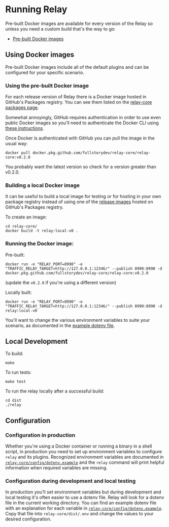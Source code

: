 # Running Relay

Pre-built Docker images are available for every version of the Relay so unless you need a custom build that's the way to go:

- [Pre-built Docker images](https://github.com/fullstorydev/relay-core/packages)

## Using Docker images

Pre-built Docker images include all of the default plugins and can be configured for your specific scenario.

### Using the pre-built Docker image

For each release version of Relay there is a Docker image hosted in GitHub's Packages registry. You can see them listed on the [relay-core packages page](https://github.com/fullstorydev/relay-core/packages).

Somewhat annoyingly, GitHub requires authentication in order to use even public Docker images so you'll need to authenticate the Docker CLI using [these instructions](https://docs.github.com/en/packages/working-with-a-github-packages-registry/working-with-the-container-registry#authenticating-to-the-container-registry).

Once Docker is authenticated with GitHub you can pull the image in the usual way:

	docker pull docker.pkg.github.com/fullstorydev/relay-core/relay-core:v0.2.0

You probably want the latest version so check for a version greater than v0.2.0.

### Building a local Docker image

It can be useful to build a local image for testing or for hosting in your own package registry instead of using one of the [release images](https://github.com/fullstorydev/relay-core/packages) hosted on GitHub's Packages registry.

To create an image:

	cd relay-core/
	docker build -t relay:local-v0 .

### Running the Docker image:

Pre-built:

	docker run -e "RELAY_PORT=8990" -e "TRAFFIC_RELAY_TARGET=http://127.0.0.1:12346/" --publish 8990:8990 -d docker.pkg.github.com/fullstorydev/relay-core/relay-core:v0.2.0

(update the `v0.2.0` if you're using a different version)

Locally built:

	docker run -e "RELAY_PORT=8990" -e "TRAFFIC_RELAY_TARGET=http://127.0.0.1:12346/" --publish 8990:8990 -d relay:local-v0

You'll want to change the various environment variables to suite your scenario, as documented in the [example dotenv file](https://github.com/fullstorydev/relay-core/blob/master/config/dotenv.example).

## Local Development

To build:

	make

To run tests:

	make test

To run the relay locally after a successful build:

	cd dist
	./relay

## Configuration

### Configuration in production

Whether you're using a Docker container or running a binary in a shell script, in production you need to set up environment variables to configure `relay` and its plugins. Recognized environment variables are documented in [`relay-core/config/dotenv.example`](https://github.com/fullstorydev/relay-core/blob/master/config/dotenv.example) and the `relay` command will print helpful information when required variables are missing.

### Configuration during development and local testing

In production you'll set environment variables but during development and local testing it's often easier to use a dotenv file. Relay will look for a dotenv file in the current working directory. You can find an example dotenv file with an explanation for each variable in [`relay-core/config/dotenv.example`](https://github.com/fullstorydev/relay-core/blob/master/config/dotenv.example). Copy that file into `relay-core/dist/.env` and change the values to your desired configuration.
